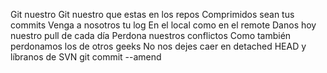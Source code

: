 Git nuestro 
Git nuestro que estas en los repos
Comprimidos sean tus commits 
Venga a nosotros tu log 
En el local como en el remote 
Danos hoy nuestro pull de cada día 
Perdona nuestros conflictos 
Como también perdonamos los de otros geeks
No nos dejes caer en detached HEAD 
y líbranos de SVN 
git commit --amend
